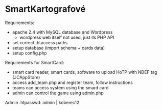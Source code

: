 # SmartKartografové

Requirements:
 - apache 2.4 with MySQL database and Wordpress
    - wordpress web itself not used, just its PHP API
 - set correct .htaccess paths
 - setup database (import schema + cards data)
 - setup config.php

Requirements for SmartCard:
 - smart card reader, smart cards, software to upload HoTP with NDEF tag (JCAppStore)
 - access add_team.php and register team, follow instructions
 - teams can access system using the smard card
 - admin can control the game using admin.php

Admin .htpasswd:
 admin | koberec12
